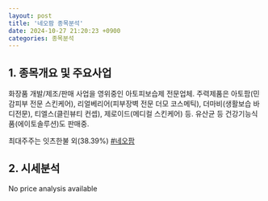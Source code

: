 ```yaml
---
layout: post
title: '네오팜 종목분석'
date: 2024-10-27 21:20:23 +0900
categories: 종목분석
---
```


## 1. 종목개요 및 주요사업

화장품 개발/제조/판매 사업을 영위중인 아토피보습제 전문업체. 주력제품은 아토팜(민감피부 전문 스킨케어), 리얼베리어(피부장벽 전문 더모 코스메틱), 더마비(생활보습 바디전문), 티엘스(클린뷰티 컨셉), 제로이드(메디컬 스킨케어) 등. 유산균 등 건강기능식품(에이토솔루션)도 판매중.

최대주주는 잇츠한불 외(38.39%)
[#네오팜](#)

## 2. 시세분석

No price analysis available
